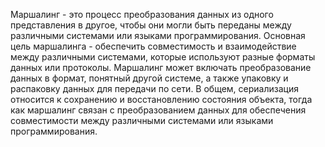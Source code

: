 
Маршалинг - это процесс преобразования данных из одного представления в другое, чтобы они могли быть переданы между различными системами или языками программирования. Основная цель маршалинга - обеспечить совместимость и взаимодействие между различными системами, которые используют разные форматы данных или протоколы. Маршалинг может включать преобразование данных в формат, понятный другой системе, а также упаковку и распаковку данных для передачи по сети. В общем, сериализация относится к сохранению и восстановлению состояния объекта, тогда как маршалинг связан с преобразованием данных для обеспечения совместимости между различными системами или языками программирования.